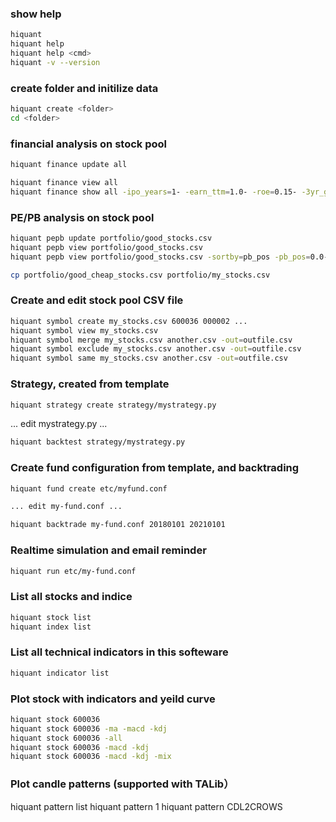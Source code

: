 
### show help
```bash
hiquant
hiquant help
hiquant help <cmd>
hiquant -v --version
```

### create folder and initilize data
```bash
hiquant create <folder>
cd <folder>
```

### financial analysis on stock pool
```bash
hiquant finance update all

hiquant finance view all
hiquant finance show all -ipo_years=1- -earn_ttm=1.0- -roe=0.15- -3yr_grow_rate=0.15- -sortby=roe -out=good_stock.csv
```

### PE/PB analysis on stock pool
```bash
hiquant pepb update portfolio/good_stocks.csv
hiquant pepb view portfolio/good_stocks.csv
hiquant pepb view portfolio/good_stocks.csv -sortby=pb_pos -pb_pos=0.0-0.5 -out=portfolio/good_cheap_stocks.csv

cp portfolio/good_cheap_stocks.csv portfolio/my_stocks.csv
```

### Create and edit stock pool CSV file
```bash
hiquant symbol create my_stocks.csv 600036 000002 ...
hiquant symbol view my_stocks.csv
hiquant symbol merge my_stocks.csv another.csv -out=outfile.csv
hiquant symbol exclude my_stocks.csv another.csv -out=outfile.csv
hiquant symbol same my_stocks.csv another.csv -out=outfile.csv
```

### Strategy, created from template
```bash
hiquant strategy create strategy/mystrategy.py
```

... edit mystrategy.py ...

```bash
hiquant backtest strategy/mystrategy.py
```

### Create fund configuration from template, and backtrading
```bash
hiquant fund create etc/myfund.conf

... edit my-fund.conf ...

hiquant backtrade my-fund.conf 20180101 20210101
```

### Realtime simulation and email reminder
```bash
hiquant run etc/my-fund.conf
```

### List all stocks and indice
```bash
hiquant stock list
hiquant index list
```

### List all technical indicators in this softeware
```bash
hiquant indicator list
```

### Plot stock with indicators and yeild curve
```bash
hiquant stock 600036
hiquant stock 600036 -ma -macd -kdj
hiquant stock 600036 -all
hiquant stock 600036 -macd -kdj
hiquant stock 600036 -macd -kdj -mix
```

### Plot candle patterns (supported with TALib）
hiquant pattern list
hiquant pattern 1
hiquant pattern CDL2CROWS
